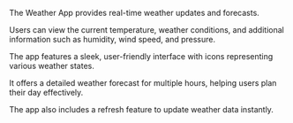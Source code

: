
The Weather App provides real-time weather updates and forecasts.

Users can view the current temperature, weather conditions, and additional information such as humidity, wind speed, and pressure. 

The app features a sleek, user-friendly interface with icons representing various weather states. 

It offers a detailed weather forecast for multiple hours, helping users plan their day effectively. 

The app also includes a refresh feature to update weather data instantly.

